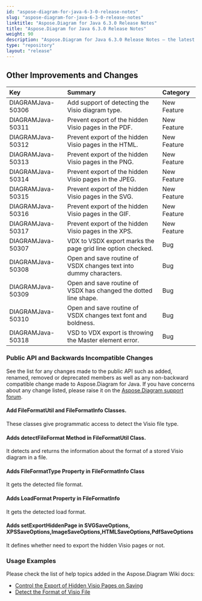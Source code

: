 ```yaml
---
id: "aspose-diagram-for-java-6-3-0-release-notes"
slug: "aspose-diagram-for-java-6-3-0-release-notes"
linktitle: "Aspose.Diagram for Java 6.3.0 Release Notes"
title: "Aspose.Diagram for Java 6.3.0 Release Notes"
weight: 90
description: "Aspose.Diagram for Java 6.3.0 Release Notes – the latest updates and fixes."
type: "repository"
layout: "release"
---
```


## **Other Improvements and Changes**

|**Key** |**Summary** |**Category** |
| :- | :- | :- |
|DIAGRAMJava-50306 |Add support of detecting the Visio diagram type. |New Feature |
|DIAGRAMJava-50311 |Prevent export of the hidden Visio pages in the PDF. |New Feature |
|DIAGRAMJava-50312 |Prevent export of the hidden Visio pages in the HTML. |New Feature |
|DIAGRAMJava-50313 |Prevent export of the hidden Visio pages in the PNG. |New Feature |
|DIAGRAMJava-50314 |Prevent export of the hidden Visio pages in the JPEG. |New Feature |
|DIAGRAMJava-50315 |Prevent export of the hidden Visio pages in the SVG. |New Feature |
|DIAGRAMJava-50316 |Prevent export of the hidden Visio pages in the GIF. |New Feature |
|DIAGRAMJava-50317 |Prevent export of the hidden Visio pages in the XPS. |New Feature |
|DIAGRAMJava-50307 |VDX to VSDX export marks the page grid line option checked. |Bug |
|DIAGRAMJava-50308 |Open and save routine of VSDX changes text into dummy characters. |Bug |
|DIAGRAMJava-50309 |Open and save routine of VSDX has changed the dotted line shape. |Bug |
|DIAGRAMJava-50310 |Open and save routine of VSDX changes text font and boldness. |Bug |
|DIAGRAMJava-50318 |VSD to VDX export is throwing the Master element error. |Bug |
### **Public API and Backwards Incompatible Changes**
See the list for any changes made to the public API such as added, renamed, removed or deprecated members as well as any non-backward compatible change made to Aspose.Diagram for Java. If you have concerns about any change listed, please raise it on the [Aspose.Diagram support forum](https://forum.aspose.com/c/diagram/17).
#### **Add FileFormatUtil and FileFormatInfo Classes.**
These classes give programmatic access to detect the Visio file type.
#### **Adds detectFileFormat Method in FileFormatUtil Class.**
It detects and returns the information about the format of a stored Visio diagram in a file.
#### **Adds FileFormatType Property in FileFormatInfo Class**
It gets the detected file format.
#### **Adds LoadFormat Property in FileFormatInfo**
It gets the detected load format.
#### **Adds setExportHiddenPage in SVGSaveOptions, XPSSaveOptions,ImageSaveOptions,HTMLSaveOptions,PdfSaveOptions**
It defines whether need to export the hidden Visio pages or not.
### **Usage Examples**
Please check the list of help topics added in the Aspose.Diagram Wiki docs:

- [Control the Export of Hidden Visio Pages on Saving]()
- [Detect the Format of Visio File]()
